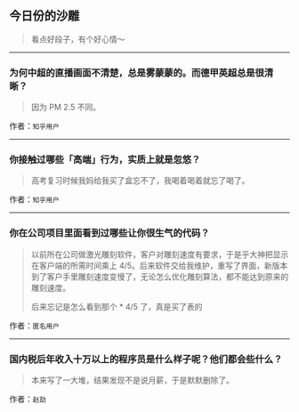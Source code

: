 ## 今日份的沙雕

> 看点好段子，有个好心情～


 
---

### 为何中超的直播画面不清楚，总是雾蒙蒙的。而德甲英超总是很清晰？

> 因为 PM 2.5 不同。


作者：`知乎用户`

---

### 你接触过哪些「高端」行为，实质上就是忽悠？

> 高考复习时候我妈给我买了盒忘不了，我喝着喝着就忘了喝了。


作者：`知乎用户`

---

### 你在公司项目里面看到过哪些让你很生气的代码？

> 以前所在公司做激光雕刻软件，客户对雕刻速度有要求，于是乎大神把显示在客户端的所需时间乘上 4/5。后来软件交给我维护，重写了界面，新版本到了客户手里雕刻速度变慢了，无论怎么优化雕刻算法，都不能达到原来的雕刻速度。
> 
> 后来忘记是怎么看到那个 * 4/5 了，真是买了表的


作者：`匿名用户`

---

### 国内税后年收入十万以上的程序员是什么样子呢？他们都会些什么？

> 本来写了一大堆，结果发现不是说月薪，于是默默删除了。


作者：`赵劼`